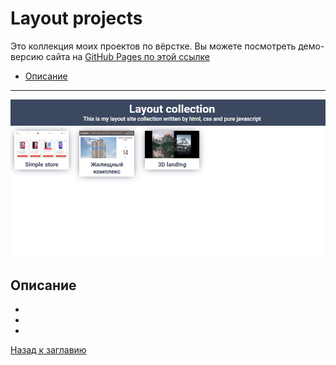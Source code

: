 # <a name='nav'>Layout projects</a>

Это коллекция моих проектов по вёрстке. Вы можете посмотреть демо-версию сайта на [GitHub Pages по этой ссылке](https://voverg.github.io/layout-projects/ 'Посмотреть демо-версию')

- [Описание](#description)


---

![image](main/img/layout-projects.png)

## <a name='description'>Описание</a>
-
-
-

[Назад к заглавию](#nav)

